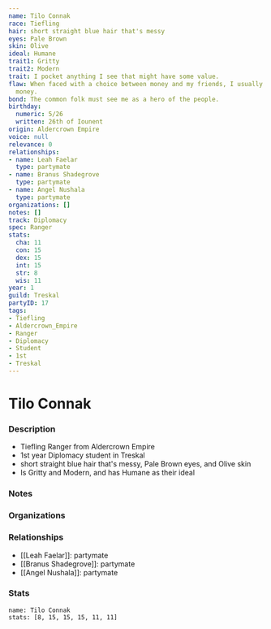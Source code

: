 ```yaml
---
name: Tilo Connak
race: Tiefling
hair: short straight blue hair that's messy
eyes: Pale Brown
skin: Olive
ideal: Humane
trait1: Gritty
trait2: Modern
trait: I pocket anything I see that might have some value.
flaw: When faced with a choice between money and my friends, I usually choose the
  money.
bond: The common folk must see me as a hero of the people.
birthday:
  numeric: 5/26
  written: 26th of Iounent
origin: Aldercrown Empire
voice: null
relevance: 0
relationships:
- name: Leah Faelar
  type: partymate
- name: Branus Shadegrove
  type: partymate
- name: Angel Nushala
  type: partymate
organizations: []
notes: []
track: Diplomacy
spec: Ranger
stats:
  cha: 11
  con: 15
  dex: 15
  int: 15
  str: 8
  wis: 11
year: 1
guild: Treskal
partyID: 17
tags:
- Tiefling
- Aldercrown_Empire
- Ranger
- Diplomacy
- Student
- 1st
- Treskal
---
```

# Tilo Connak
### Description
- Tiefling Ranger from Aldercrown Empire
- 1st year Diplomacy student in Treskal
- short straight blue hair that's messy, Pale Brown eyes, and Olive skin
- Is Gritty and Modern, and has Humane as their ideal

### Notes

### Organizations

### Relationships
- [[Leah Faelar]]: partymate
- [[Branus Shadegrove]]: partymate
- [[Angel Nushala]]: partymate

### Stats
```statblock
name: Tilo Connak
stats: [8, 15, 15, 15, 11, 11]
```